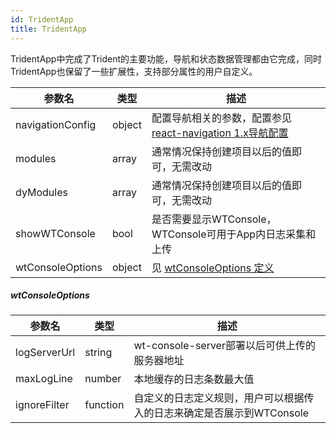 ```yaml
---
id: TridentApp
title: TridentApp
---
```


TridentApp中完成了Trident的主要功能，导航和状态数据管理都由它完成，同时TridentApp也保留了一些扩展性，支持部分属性的用户自定义。

| 参数名 | 类型 | 描述 | 
| --- | --- | --- |
| navigationConfig | object | 配置导航相关的参数，配置参见[react-navigation 1.x导航配置](https://reactnavigation.org/docs/en/1.x/header-buttons.html)
| modules | array | 通常情况保持创建项目以后的值即可，无需改动
| dyModules | array | 通常情况保持创建项目以后的值即可，无需改动
| showWTConsole | bool | 是否需要显示WTConsole，WTConsole可用于App内日志采集和上传
| wtConsoleOptions | object | 见 [wtConsoleOptions 定义](/trident/docs/api/TridentApp#wtconsoleoptions)

##### wtConsoleOptions
| 参数名 | 类型 | 描述 | 
| --- | --- | --- |
| logServerUrl | string | wt-console-server部署以后可供上传的服务器地址
| maxLogLine | number | 本地缓存的日志条数最大值
| ignoreFilter | function | 自定义的日志定义规则，用户可以根据传入的日志来确定是否展示到WTConsole

